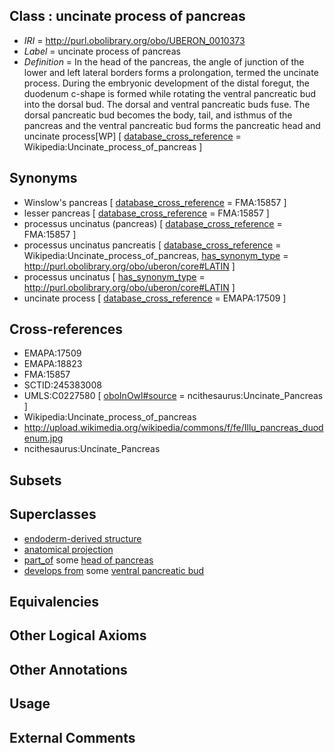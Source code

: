 
## Class : uncinate process of pancreas

 * *IRI* = http://purl.obolibrary.org/obo/UBERON_0010373
 * *Label* = uncinate process of pancreas
 * *Definition* = In the head of the pancreas, the angle of junction of the lower and left lateral borders forms a prolongation, termed the uncinate process. During the embryonic development of the distal foregut, the duodenum c-shape is formed while rotating the ventral pancreatic bud into the dorsal bud. The dorsal and ventral pancreatic buds fuse. The dorsal pancreatic bud becomes the body, tail, and isthmus of the pancreas and the ventral pancreatic bud forms the pancreatic head and uncinate process[WP] [ [database_cross_reference](../../ef/oboInOwl#hasDbXref.md) = Wikipedia:Uncinate_process_of_pancreas ]

## Synonyms

 * Winslow's pancreas [ [database_cross_reference](../../ef/oboInOwl#hasDbXref.md) = FMA:15857 ]
 * lesser pancreas [ [database_cross_reference](../../ef/oboInOwl#hasDbXref.md) = FMA:15857 ]
 * processus uncinatus (pancreas) [ [database_cross_reference](../../ef/oboInOwl#hasDbXref.md) = FMA:15857 ]
 * processus uncinatus pancreatis [ [database_cross_reference](../../ef/oboInOwl#hasDbXref.md) = Wikipedia:Uncinate_process_of_pancreas, [has_synonym_type](../../pe/oboInOwl#hasSynonymType.md) = http://purl.obolibrary.org/obo/uberon/core#LATIN ]
 * processus uncinatus [ [has_synonym_type](../../pe/oboInOwl#hasSynonymType.md) = http://purl.obolibrary.org/obo/uberon/core#LATIN ]
 * uncinate process [ [database_cross_reference](../../ef/oboInOwl#hasDbXref.md) = EMAPA:17509 ]

## Cross-references

 * EMAPA:17509
 * EMAPA:18823
 * FMA:15857
 * SCTID:245383008
 * UMLS:C0227580 [ [oboInOwl#source](../../ce/oboInOwl#source.md) = ncithesaurus:Uncinate_Pancreas ]
 * Wikipedia:Uncinate_process_of_pancreas
 * http://upload.wikimedia.org/wikipedia/commons/f/fe/Illu_pancreas_duodenum.jpg
 * ncithesaurus:Uncinate_Pancreas

## Subsets


## Superclasses

 * [endoderm-derived structure](../../UBERON/19/UBERON_0004119.md)
 * [anatomical projection](../../UBERON/29/UBERON_0004529.md)
 * [part_of](../../BFO/50/BFO_0000050.md) some [head of pancreas](../../UBERON/69/UBERON_0001069.md)
 * [develops from](../../RO/02/RO_0002202.md) some [ventral pancreatic bud](../../UBERON/24/UBERON_0003924.md)

## Equivalencies


## Other Logical Axioms


## Other Annotations


## Usage


## External Comments

